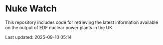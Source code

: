 # Nuke Watch

This repository includes code for retrieving the latest information available on the output of EDF nuclear power plants in the UK.

Last updated: 2025-09-10 05:14